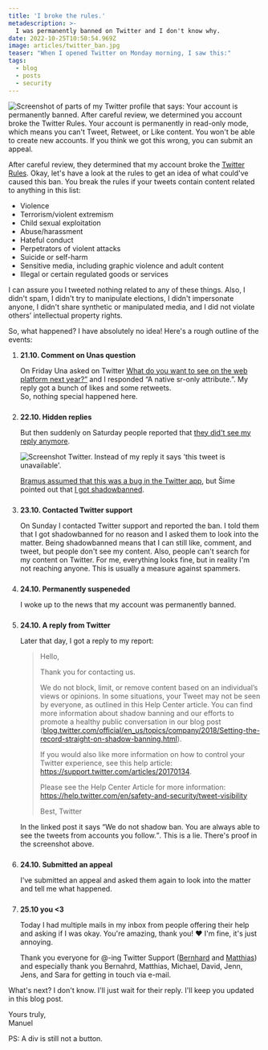 ```yaml
---
title: 'I broke the rules.'
metadescription: >-
  I was permanently banned on Twitter and I don't know why.
date: 2022-10-25T10:50:54.969Z
image: articles/twitter_ban.jpg
teaser: "When I opened Twitter on Monday morning, I saw this:"
tags:
  - blog
  - posts
  - security
---
```


<img src="/images/twitter_ban.jpg" alt="Screenshot of parts of my Twitter profile that says: Your account is permanently banned. After careful review, we determined you account broke the Twitter Rules. Your account is permanently in read-only mode, which means you can't Tweet, Retweet, or Like content. You won't be able to create new accounts. If you think we got this wrong, you can submit an appeal.">

After careful review, they determined that my account broke the [Twitter Rules](https://help.twitter.com/en/rules-and-policies/twitter-rules). Okay, let's have a look at the rules to get an idea of what could've caused this ban. You break the rules if your tweets contain content related to anything in this list:

* Violence
* Terrorism/violent extremism
* Child sexual exploitation
* Abuse/harassment
* Hateful conduct
* Perpetrators of violent attacks
* Suicide or self-harm
* Sensitive media, including graphic violence and adult content
* Illegal or certain regulated goods or services

I can assure you I tweeted nothing related to any of these things. Also, I didn't spam, I didn't try to manipulate elections, I didn't impersonate anyone, I didn't share synthetic or manipulated media, and I did not violate others’ intellectual property rights.

So, what happened? I have absolutely no idea! Here's a rough outline of the events:

<style>

  ol li + li {
    margin-top: 1.5rem;

  }
</style>

<ol>
<li><p><strong>21.10. Comment on Unas question</strong>  </p>
  <p>On Friday Una asked on Twitter <a href="https://twitter.com/mmatuzo/status/1583522924299841537">What do you want to see on the web platform next year?”</a> and I responded “A native sr-only attribute.”. My reply got a bunch of likes and some retweets.<br>
  So, nothing special happened here.</p></li>
<li><p><strong>22.10. Hidden replies</strong>  </p>
  <p>But then suddenly on Saturday people reported that <a href="https://twitter.com/openuicg/status/1583680688938631169">they did't see my reply anymore</a>.</p>
<p>
  <img src="/images/twitter_ban2.jpg" alt="Screenshot Twitter. Instead of my reply it says 'this tweet is unavailable'.">
  </p>

  <p><a href="https://twitter.com/bramus/status/1583822357201711105">Bramus assumed that this was a bug in the Twitter app</a>, but Šime pointed out that <a href="https://twitter.com/simevidas/status/1583913449716711425">I got shadowbanned</a>.
</li>

<li><p><strong>23.10. Contacted Twitter support</strong>  </p>
  <p>On Sunday I contacted Twitter support and reported the ban. I told them that I got shadowbanned for no reason and I asked them to look into the matter.   
  Being shadowbanned means that I can still like, comment, and tweet, but people don't see my content. Also, people can't search for my content on Twitter. For me, everything looks fine, but in reality I'm not reaching anyone. This is usually a measure against spammers.</p></li>

<li><p><strong>24.10. Permanently suspeneded</strong>  </p>
  <p>I woke up to the news that my account was permanently banned.</p></li>

<li><p><strong>24.10. A reply from Twitter</strong>  </p>
<p>  Later that day, I got a reply to my report:</p>

  <div class="quote">
  <blockquote>Hello, 

  Thank you for contacting us. 

  We do not block, limit, or remove content based on an individual’s views or opinions. In some situations, your Tweet may not be seen by everyone, as outlined in this Help Center article. You can find more information about shadow banning and our efforts to promote a healthy public conversation in our blog post ([blog.twitter.com/official/en_us/topics/company/2018/Setting-the-record-straight-on-shadow-banning.html](https://blog.twitter.com/official/en_us/topics/company/2018/Setting-the-record-straight-on-shadow-banning.html)).

  If you would also like more information on how to control your Twitter experience, see this help article:
  https://support.twitter.com/articles/20170134.  

  Please see the Help Center Article for more information: 
  https://help.twitter.com/en/safety-and-security/tweet-visibility

  Best,
  Twitter</blockquote></div>

  <p>In the linked post it says <q>We do not shadow ban. You are always able to see the tweets from accounts you follow.</q>.  
  This is a lie. There's proof in the screenshot above.</p></li>

  <li><p><strong>24.10. Submitted an appeal</strong>  </p>

  <p>I've submitted an appeal and asked them again to look into the matter and tell me what happened.</p>

  </li>
<li><p><strong>25.10 you <3</strong>

  <p>Today I had multiple mails in my inbox from people offering their help and asking if I was okay. You're amazing, thank you! ❤️ I'm fine, it's just annoying.</p>

  <p>Thank you everyone for @-ing Twitter Support (<a href="https://twitter.com/spuz78/status/1584470084231516161">Bernhard</a> and <a href="https://twitter.com/m_ott/status/1584648614282133504">Matthias</a>) and especially thank you Bernahrd, Matthias, Michael, David, Jenn, Jens, and Sara for getting in touch via e-mail.</p></li>
</ol>

What's next? I don't know. I'll just wait for their reply. I'll keep you updated in this blog post.

Yours truly,  
Manuel

PS: A div is still not a button.